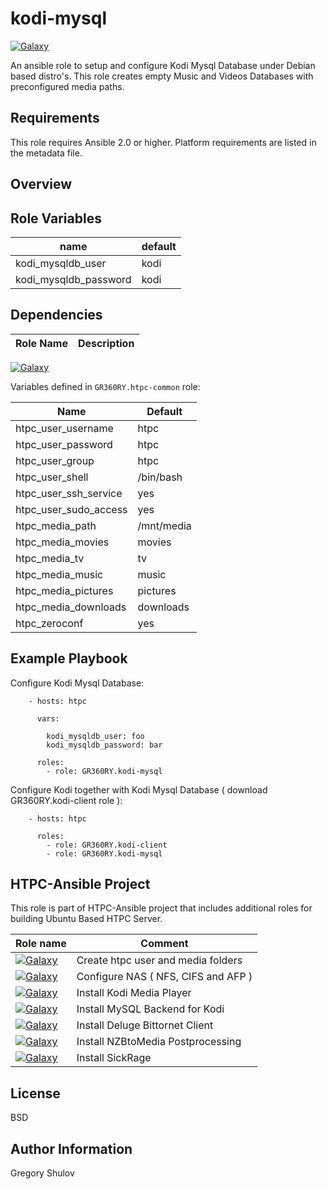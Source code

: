 kodi-mysql
===========

[![Galaxy](http://img.shields.io/badge/galaxy-GR360RY.kodi--mysql-green.svg?style=flat-square)](https://galaxy.ansible.com/list#/roles/3098)

An ansible role to setup and configure Kodi Mysql Database under Debian based distro's. This role creates empty Music and Videos Databases with preconfigured media paths.

Requirements
------------

This role requires Ansible 2.0 or higher. Platform requirements are listed in the metadata file.

Overview
--------

Role Variables
--------------

 name                       | default                              
----------------------------|----------
 kodi_mysqldb_user          | kodi
 kodi_mysqldb_password      | kodi


Dependencies
------------

 Role Name| Description
----------|-----------
[![Galaxy](http://img.shields.io/badge/galaxy-GR360RY.htpc--common-green.svg?style=flat-square)](https://galaxy.ansible.com/GR360RY/htpc-common/)

Variables defined in `GR360RY.htpc-common` role:

 Name                   | Default   
----------------------- |------------
 htpc_user_username     | htpc      
 htpc_user_password     | htpc      
 htpc_user_group        | htpc      
 htpc_user_shell        | /bin/bash 
 htpc_user_ssh_service  | yes       
 htpc_user_sudo_access  | yes       
 htpc_media_path        | /mnt/media
 htpc_media_movies      | movies    
 htpc_media_tv          | tv        
 htpc_media_music       | music     
 htpc_media_pictures    | pictures  
 htpc_media_downloads   | downloads
 htpc_zeroconf          | yes 


Example Playbook
-------------------------

Configure Kodi Mysql Database:

```
    - hosts: htpc

      vars:

        kodi_mysqldb_user: foo
        kodi_mysqldb_password: bar

      roles:
        - role: GR360RY.kodi-mysql
```

Configure Kodi together with Kodi Mysql Database ( download GR360RY.kodi-client role ):

```
    - hosts: htpc

      roles:
        - role: GR360RY.kodi-client
        - role: GR360RY.kodi-mysql
```


HTPC-Ansible Project
--------------------

This role is part of HTPC-Ansible project that includes additional roles for building Ubuntu Based HTPC Server.

 Role name               | Comment
-------------------------|-----------------------------
[![Galaxy](http://img.shields.io/badge/galaxy-GR360RY.htpc--common-blue.svg?style=flat-square)](https://galaxy.ansible.com/GR360RY/htpc-common)   | Create htpc user and media folders
[![Galaxy](http://img.shields.io/badge/galaxy-GR360RY.htpc--nas-blue.svg?style=flat-square)](https://galaxy.ansible.com/GR360RY/htpc-nas)         | Configure NAS ( NFS, CIFS and AFP )
[![Galaxy](http://img.shields.io/badge/galaxy-GR360RY.kodi--client-blue.svg?style=flat-square)](https://galaxy.ansible.com/GR360RY/kodi-client)   | Install Kodi Media Player
[![Galaxy](http://img.shields.io/badge/galaxy-GR360RY.kodi--mysql-blue.svg?style=flat-square)](https://galaxy.ansible.com/GR360RY/kodi-mysql)     | Install MySQL Backend for Kodi
[![Galaxy](http://img.shields.io/badge/galaxy-GR360RY.deluge-blue.svg?style=flat-square)](https://galaxy.ansible.com/GR360RY/deluge)              | Install Deluge Bittornet Client
[![Galaxy](http://img.shields.io/badge/galaxy-GR360RY.nzbtomedia-blue.svg?style=flat-square)](https://galaxy.ansible.com/GR360RY/nzbtomedia)      | Install NZBtoMedia Postprocessing
[![Galaxy](http://img.shields.io/badge/galaxy-GR360RY.sickrage-blue.svg?style=flat-square)](https://galaxy.ansible.com/GR360RY/sickrage)          | Install SickRage
<!-- 
[![Galaxy](http://img.shields.io/badge/galaxy-GR360RY.sabnzbd-blue.svg?style=flat-square)](https://galaxy.ansible.com/GR360RY/sabnzbd)            | Install Sabnzbd
[![Galaxy](http://img.shields.io/badge/galaxy-GR360RY.couchpotato-blue.svg?style=flat-square)](https://galaxy.ansible.com/GR360RY/couchpotato)    | Install CouchPotato
[![Galaxy](http://img.shields.io/badge/galaxy-GR360RY.htpc--manager-blue.svg?style=flat-square)](https://galaxy.ansible.com/GR360RY/htpc-manager) | Install htpc-manager
[![Galaxy](http://img.shields.io/badge/galaxy-GR360RY.tvheadend-blue.svg?style=flat-square)](https://galaxy.ansible.com/GR360RY/tvheadend)        | Install Tvheadend

Additional Info is available at [www.htpc-ansible.org](http://www.htpc-ansible.org)
 -->
License
-------

BSD

Author Information
------------------

Gregory Shulov